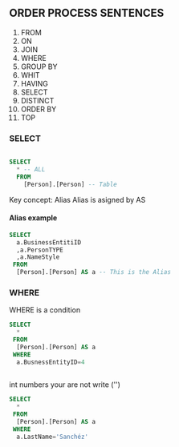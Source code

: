 ## ORDER PROCESS SENTENCES

1. FROM
2. ON
3. JOIN
4. WHERE
5. GROUP BY
6. WHIT
7. HAVING 
8. SELECT
9. DISTINCT
10. ORDER BY
11. TOP

### SELECT
```SQL

SELECT
  * -- ALL
  FROM
    [Person].[Person] -- Table

```

Key concept: Alias
Alias is asigned by AS

#### Alias example
```SQL
SELECT
  a.BusinessEntitiID
  ,a.PersonTYPE 
  ,a.NameStyle
 FROM 
  [Person].[Person] AS a -- This is the Alias

```
### WHERE
WHERE is a condition

```SQL
SELECT
  *
 FROM
  [Person].[Person] AS a
 WHERE 
  a.BusnessEntityID=4
  
```
int numbers your are not write ('')

```SQL
SELECT
  *
 FROM
  [Person].[Person] AS a
 WHERE 
  a.LastName='Sanchéz'
  
```

